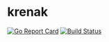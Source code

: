 # krenak
[![Go Report Card](https://goreportcard.com/badge/github.com/trumae/krenak)](https://goreportcard.com/report/github.com/trumae/krenak)
[![Build Status](https://travis-ci.org/trumae/krenak.svg?branch=master)](https://travis-ci.org/trumae/krenak)
